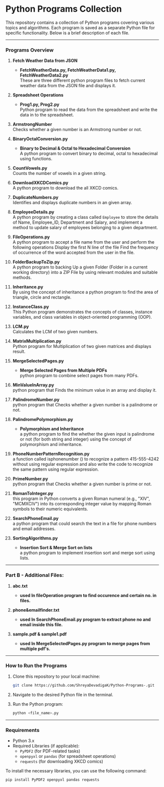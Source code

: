 
# Python Programs Collection

This repository contains a collection of Python programs covering various topics and algorithms. Each program is saved as a separate Python file for specific functionality. Below is a brief description of each file.

---

### **Programs Overview**

1. **Fetch Weather Data from JSON**  
   - **FetchWeatherData.py, FetchWeatherData1.py, FetchWeatherData2.py**  
     These are three different python program files to fetch current weather data from the JSON file and displays it.
 
2. **Spreadsheet Operations**  
    - **Prog1.py, Prog2.py**  
      Python program to read the data from the spreadsheet and write the data in to the spreadsheet.
      
3. **ArmstrongNumber**  
     Checks whether a given number is an Armstrong number or not.

4. **BinaryOctalConversion.py**  
   - **Binary to Decimal & Octal to Hexadecimal Conversion**  
     A python program to convert binary to decimal, octal to hexadecimal using functions.

5. **CountVowels.py**    
     Counts the number of vowels in a given string.

6. **DownloadXKCDComics.py**   
      A python program to download the all XKCD comics.

7. **DuplicateNumbers.py**   
     Identifies and displays duplicate numbers in an given array.

8. **EmployeeDetails.py**   
      A python program by creating a class called `Employee` to store the details of Name, Employee_ID, Department and Salary, and implement a method to update salary of employees belonging to a given department.

9. **FileOperations.py**   
     A python program to accept a file name from the user and perform the following operations
      Display the first N line of the file
      Find the frequency of occurrence of the word accepted from the user in the file.

10. **FolderBackupToZip.py**   
     A python program to backing Up a given Folder (Folder in a current working directory) into a ZIP File by using relevant modules and suitable methods.

11. **Inheritance.py**   
      By using the concept of inheritance a python program to find the area of triangle, circle and rectangle.

12. **InstanceClass.py**   
     This Python program demonstrates the concepts of classes, instance variables, and class variables in object-oriented programming (OOP).

13. **LCM.py**  
     Calculates the LCM of two given numbers.

14. **MatrixMultiplication.py**  
     Python program for Multiplication of two given matrices and displays result.

15. **MergeSelectedPages.py**  
    - **Merge Selected Pages from Multiple PDFs**  
      python program to combine select pages from many PDFs.

16. **MinValueInArray.py**  
      python program that Finds the minimum value in an array and display it.

17. **PalindromeNumber.py**   
     python program that Checks whether a given number is a palindrome or not.

18. **PalindromePolymorphism.py**  
    - **Polymorphism and Inheritance**  
      a python program to find the whether the given input is palindrome or not (for both string and integer) using the concept of polymorphism and inheritance.

19. **PhoneNumberPatternRecognition.py**  
     a function called isphonenumber () to recognize a pattern 415-555-4242 without using regular expression and also write the code to recognize the same pattern using regular expression.

20. **PrimeNumber.py**  
     python program that Checks whether a given number is prime or not.

21. **RomanToInteger.py**   
     this program in Python converts a given Roman numeral (e.g., "XIV", "MCMXCIV") into its corresponding integer value by mapping Roman symbols to their numeric equivalents.

22. **SearchPhoneEmail.py**   
     a python program that could search the text in a file for phone numbers and email addresses.


23. **SortingAlgorithms.py**  
    - **Insertion Sort & Merge Sort on lists**  
     a python program to implement insertion sort and merge sort using lists.

---

### **Part B - Additional Files:**

1. **abc.txt**  
   - **used In fileOperation program to find occurence and certain no. in files.**
  
2. **phone&emailfinder.txt**  
   - **used In SearchPhoneEmail.py program to extract phone no and email inside this file.**
     
3. **sample.pdf & sample1.pdf**  
   - **used In MergeSelectedPages.py program to merge pages from multiple pdf's.**

---

### **How to Run the Programs**

1. Clone this repository to your local machine:
   ```bash
   git clone https://github.com/ShreyaDevadigaK/Python-Programs-.git
   ```

2. Navigate to the desired Python file in the terminal.

3. Run the Python program:
   ```bash
   python <file_name>.py
   ```

---

### **Requirements**

- Python 3.x
- Required Libraries (if applicable):
   - `PyPDF2` (for PDF-related tasks)
   - `openpyxl` or `pandas` (for spreadsheet operations)
   - `requests` (for downloading XKCD comics)

To install the necessary libraries, you can use the following command:
```bash
pip install PyPDF2 openpyxl pandas requests
```

